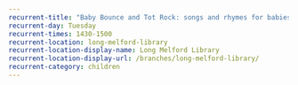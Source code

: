 ```yaml
---
recurrent-title: "Baby Bounce and Tot Rock: songs and rhymes for babies and toddlers"
recurrent-day: Tuesday
recurrent-times: 1430-1500
recurrent-location: long-melford-library
recurrent-location-display-name: Long Melford Library
recurrent-location-display-url: /branches/long-melford-library/
recurrent-category: children
---
```

